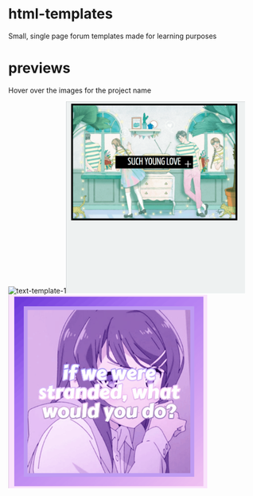 # html-templates
Small, single page forum templates made for learning purposes

# previews
Hover over the images for the project name

<img src="previews/text-template1.gif" title="text-template-1" width="250"><img src="previews/modal-template.gif" title="modal-template" width="360"><img src="previews/text-template2.gif" title="text-template-2" width="400">
